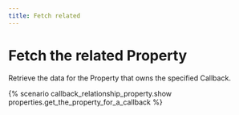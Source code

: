 ```yaml
---
title: Fetch related
---
```


# Fetch the related Property

Retrieve the data for the Property that owns the specified Callback.

{% scenario callback_relationship_property.show properties.get_the_property_for_a_callback %}
